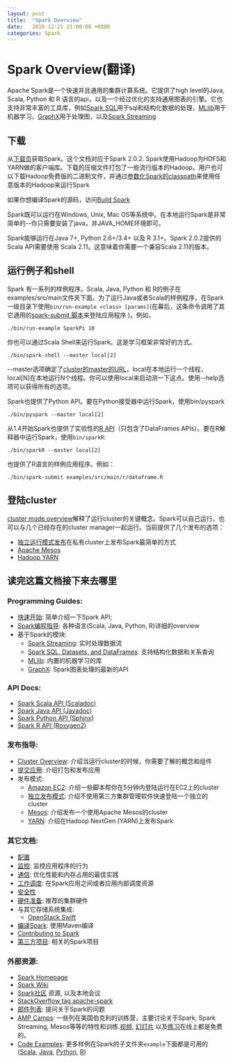 ```yaml
---
layout: post
title:  "Spark Overview"
date:   2016-12-21 21:00:00 +0800
categories: Spark
---
```


# Spark Overview(翻译)

Apache Spark是一个快速并且通用的集群计算系统。它提供了high level的Java, Scala, Python 和 R 语言的api，以及一个经过优化的支持通用图表的引擎。它也支持非常丰富的工具库，例如[Spark SQL](http://spark.apache.org/docs/latest/sql-programming-guide.html)用于sql和结构化数据的处理，[MLlib](http://spark.apache.org/docs/latest/ml-guide.html)用于机器学习，[GraphX](http://spark.apache.org/docs/latest/graphx-programming-guide.html)用于处理图，以及[Spark Streaming](http://spark.apache.org/docs/latest/streaming-programming-guide.html)

## 下载

从[下载页](http://spark.apache.org/downloads.html)获取Spark。这个文档对应于Spark 2.0.2. Spark使用Hadoop为HDFS和YARN做的客户端库。下载的压缩文件打包了一些流行版本的Hadoop。用户也可以下载Hadoop免费版的二进制文件，并通过[参数化Spark的classpath](http://spark.apache.org/docs/latest/hadoop-provided.html)来使用任意版本的Hadoop来运行Spark

如果你想编译Spark的源码，访问[Build Spark](http://spark.apache.org/docs/latest/building-spark.html)

Spark既可以运行在Windows, Unix, Mac OS等系统中。在本地运行Spark是非常简单的--你只需要安装了java，并JAVA_HOME环境即可。

Spark能够运行在Java 7+, Python 2.6+/3.4+ 以及 R 3.1+。Spark 2.0.2提供的Scala API需要使用 Scala 2.11。这意味着你需要一个兼容Scala 2.11的版本。

## 运行例子和shell

Spark 有一系列的样例程序。Scala, Java, Python 和 R的例子在examples/src/main文件夹下面。为了运行Java或者Scala的样例程序，在Spark一级目录下使用```bin/run-example <class> [params]```(在幕后，这条命令调用了其它通用的[spark-submit 脚本](http://spark.apache.org/docs/latest/submitting-applications.html)来登陆应用程序 )。例如，

```
./bin/run-example SparkPi 10
```

你也可以通过Scala Shell来运行Spark。这是学习框架非常好的方式。

```
./bin/spark-shell --master local[2]
```

--master选项确定了[cluster的master的URL](http://spark.apache.org/docs/latest/submitting-applications.html#master-urls)，local在本地运行一个线程，local[N]在本地运行N个线程。你可以使用local来启动测一下这点。使用--help选项可以获得所有的选项。

Spark也提供了Python API。要在Python接受器中运行Spark，使用bin/pyspark

```
./bin/pyspark --master local[2]
```

从1.4开始Spark也提供了实验性的[R API](http://spark.apache.org/docs/latest/sparkr.html)（只包含了DataFrames APIs）。要在R解释器中运行Spark，使用```bin/sparkR```:

```
./bin/sparkR --master local[2]
```

也提供了R语言的样例应用程序。例如：

```
./bin/spark-submit examples/src/main/r/dataframe.R
```

## 登陆cluster

[cluster mode overview](http://spark.apache.org/docs/latest/cluster-overview.html)解释了运行cluster的关键概念。Spark可以自己运行，也可以与几个已经存在的cluster manager一起运行。当前提供了几个发布的选项：

* [独立运行模式发布](http://spark.apache.org/docs/latest/spark-standalone.html)在私有cluster上发布Spark最简单的方式
* [Apache Mesos](http://spark.apache.org/docs/latest/running-on-mesos.html)
* [Hadoop YARN](http://spark.apache.org/docs/latest/running-on-yarn.html)

## 读完这篇文档接下来去哪里

### Programming Guides:

* [快速开始](http://spark.apache.org/docs/latest/quick-start.html): 简单介绍一下Spark API;
* [Spark编程指导](http://spark.apache.org/docs/latest/programming-guide.html): 各种语言(Scala, Java, Python, R)详细的overview
* 基于Spark的模块:
	* [Spark Streaming](http://spark.apache.org/docs/latest/streaming-programming-guide.html): 实时处理数据流
	* [Spark SQL, Datasets, and DataFrames](http://spark.apache.org/docs/latest/sql-programming-guide.html): 支持结构化数据和关系查询
	* [MLlib](http://spark.apache.org/docs/latest/ml-guide.html): 内置的机器学习的库
	* [GraphX](http://spark.apache.org/docs/latest/graphx-programming-guide.html): Spark图表处理的最新的API

### API Docs:

* [Spark Scala API (Scaladoc)](http://spark.apache.org/docs/latest/api/scala/index.html#org.apache.spark.package)
* [Spark Java API (Javadoc)](http://spark.apache.org/docs/latest/api/java/index.html)
* [Spark Python API (Sphinx)](http://spark.apache.org/docs/latest/api/python/index.html)
* [Spark R API (Roxygen2)](http://spark.apache.org/docs/latest/api/R/index.html)

### 发布指导:

* [Cluster Overview](http://spark.apache.org/docs/latest/cluster-overview.html): 介绍当运行cluster的时候，你需要了解的概念和组件
* [提交应用](http://spark.apache.org/docs/latest/submitting-applications.html): 介绍打包和发布应用
* 发布模式:
	* [Amazon EC2](https://github.com/amplab/spark-ec2): 介绍一些脚本帮你在5分钟内登陆运行在EC2上的cluster
	* [独立发布模式](http://spark.apache.org/docs/latest/spark-standalone.html): 介绍不使用第三方集群管理软件快速登陆一个独立的cluster
	* [Mesos](http://spark.apache.org/docs/latest/running-on-mesos.html): 介绍发布一个使用Apache Mesos的cluster
	* [YARN](http://spark.apache.org/docs/latest/running-on-yarn.html): 介绍在Hadoop NextGen (YARN)上发布Spark

### 其它文档:

* [配置](http://spark.apache.org/docs/latest/configuration.html)
* [监控](http://spark.apache.org/docs/latest/monitoring.html): 监控应用程序的行为
* [通信](http://spark.apache.org/docs/latest/tuning.html): 优化性能和内存占用的最佳实践
* [工作调度](http://spark.apache.org/docs/latest/job-scheduling.html): 在Spark应用之间或者应用内部调度资源
* [安全性](http://spark.apache.org/docs/latest/security.html)
* [硬件准备](http://spark.apache.org/docs/latest/hardware-provisioning.html): 推荐的集群硬件
* 与其它存储系统集成:
	* [OpenStack Swift](http://spark.apache.org/docs/latest/storage-openstack-swift.html)
* [编译Spark](http://spark.apache.org/docs/latest/building-spark.html): 使用Maven编译
* [Contributing to Spark](https://cwiki.apache.org/confluence/display/SPARK/Contributing+to+Spark)
* [第三方项目](https://cwiki.apache.org/confluence/display/SPARK/Third+Party+Projects): 相关的Spark项目

### 外部资源:

* [Spark Homepage](http://spark.apache.org/)
* [Spark Wiki](https://cwiki.apache.org/confluence/display/SPARK)
* [Spark社区](http://spark.apache.org/community.html) 资源, 以及本地会议
* [StackOverflow tag apache-spark](http://stackoverflow.com/questions/tagged/apache-spark)
* [邮件列表](http://spark.apache.org/mailing-lists.html): 提问关于Spark的问题
* [AMP Camps](http://ampcamp.berkeley.edu/): 一些列在美国伯克利的训练营，主要讨论关于Spark, Spark Streaming, Mesos等等的特性和训练.[视频](http://ampcamp.berkeley.edu/6/), [幻灯片](http://ampcamp.berkeley.edu/6/) 以及[练习](http://ampcamp.berkeley.edu/6/exercises/)在线上都是免费的。
* [Code Examples](http://spark.apache.org/examples.html): 更多样例在Spark的子文件夹```example```下面都是可用的 ([Scala](https://github.com/apache/spark/tree/master/examples/src/main/scala/org/apache/spark/examples), [Java](https://github.com/apache/spark/tree/master/examples/src/main/java/org/apache/spark/examples), [Python](https://github.com/apache/spark/tree/master/examples/src/main/python), [R](https://github.com/apache/spark/tree/master/examples/src/main/r))